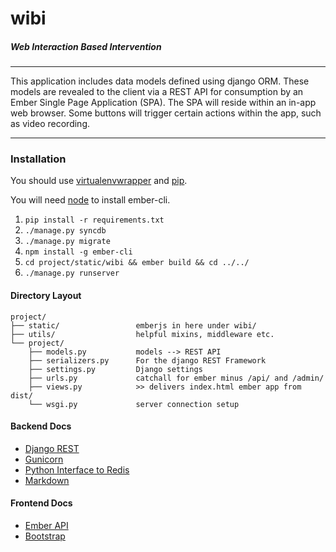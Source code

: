 # wibi
##### Web Interaction Based Intervention

<hr>
This application includes data models defined using django ORM. These models are revealed to the client via a REST API for consumption by an Ember Single Page Application (SPA). The SPA will reside within an in-app web browser. Some buttons will trigger certain actions within the app, such as video recording.

<hr>

### Installation
You should use [virtualenvwrapper](https://virtualenvwrapper.readthedocs.org/en/latest/) and [pip](https://pypi.python.org/pypi/pip).

You will need [node](https://nodejs.org/) to install ember-cli.

 1. `pip install -r requirements.txt`
 2. `./manage.py syncdb`
 3. `./manage.py migrate`
 4. `npm install -g ember-cli`
 5. `cd project/static/wibi && ember build && cd ../../`
 6. `./manage.py runserver`

#### Directory Layout









```
project/
├── static/                 emberjs in here under wibi/
├── utils/                  helpful mixins, middleware etc.
└── project/
    ├── models.py           models --> REST API
    ├── serializers.py      For the django REST Framework
    ├── settings.py         Django settings
    ├── urls.py             catchall for ember minus /api/ and /admin/
    ├── views.py            >> delivers index.html ember app from dist/
    └── wsgi.py             server connection setup
```

#### Backend Docs
 - [Django REST](http://www.django-rest-framework.org/)
 - [Gunicorn](http://gunicorn.org/#docs)
 - [Python Interface to Redis](https://pypi.python.org/pypi/redis/)
 - [Markdown](http://pythonhosted.org//Markdown/)

#### Frontend Docs
 - [Ember API](http://emberjs.com/api/)
 - [Bootstrap](http://getbootstrap.com/)


